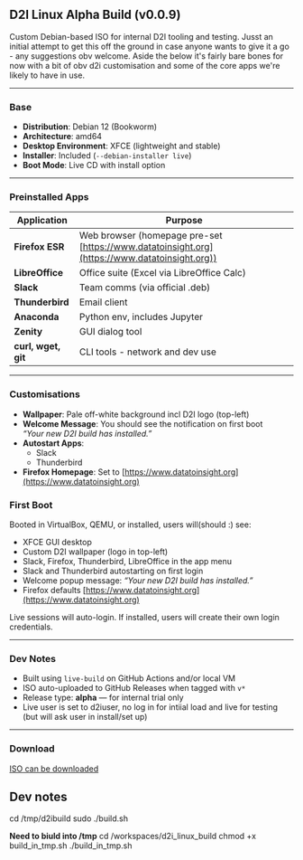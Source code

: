 ## D2I Linux Alpha Build (v0.0.9)

Custom Debian-based ISO for internal D2I tooling and testing. Jusst an initial attempt to get this off the ground in case anyone wants to give it a go - any suggestions obv welcome. Aside the below it's fairly bare bones for now with a bit of obv d2i customisation and some of the core apps we're likely to have in use. 

---

### Base

- **Distribution**: Debian 12 (Bookworm)
- **Architecture**: amd64
- **Desktop Environment**: XFCE (lightweight and stable)
- **Installer**: Included (`--debian-installer live`)
- **Boot Mode**: Live CD with install option

---

### Preinstalled Apps

| Application     | Purpose                                                             |
|-----------------|----------------------------------------------------------------------|
| **Firefox ESR** | Web browser (homepage pre-set [https://www.datatoinsight.org](https://www.datatoinsight.org)) |
| **LibreOffice** | Office suite (Excel via LibreOffice Calc)                |
| **Slack**       | Team comms (via official .deb)                    |
| **Thunderbird** | Email client                                                        |
| **Anaconda**    | Python env, includes Jupyter                                |
| **Zenity**      | GUI dialog tool                           |
| **curl, wget, git** | CLI tools - network and dev use                              |

---

### Customisations

- **Wallpaper**: Pale off-white background incl D2I logo (top-left)
- **Welcome Message**: You should see the notification on first boot  
  _“Your new D2I build has installed.”_
- **Autostart Apps**:
  - Slack
  - Thunderbird
- **Firefox Homepage**: Set to [https://www.datatoinsight.org](https://www.datatoinsight.org)


### First Boot

Booted in VirtualBox, QEMU, or installed, users will(should :)  see:

- XFCE GUI desktop
- Custom D2I wallpaper (logo in top-left)
- Slack, Firefox, Thunderbird, LibreOffice in the app menu
- Slack and Thunderbird autostarting on first login
- Welcome popup message:
  _“Your new D2I build has installed.”_
- Firefox defaults [https://www.datatoinsight.org](https://www.datatoinsight.org)

Live sessions will auto-login. If installed, users will create their own login credentials.


---

### Dev Notes

- Built using `live-build` on GitHub Actions and/or local VM
- ISO auto-uploaded to GitHub Releases when tagged with `v*`
- Release type: **alpha** — for internal trial only
- Live user is set to d2iuser, no log in for intiial load and live for testing (but will ask user in install/set up)

---

### Download

[ISO can be downloaded](https://github.com/datatoinsight/d2i-linux_build/releases/latest)


## Dev notes

cd /tmp/d2ibuild
sudo ./build.sh

**Need to biuld into /tmp**
cd /workspaces/d2i_linux_build
chmod +x build_in_tmp.sh
./build_in_tmp.sh